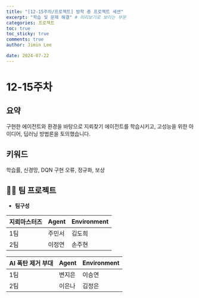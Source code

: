 ```yaml
---
title: "[12-15주차/프로젝트] 방학 중 프로젝트 세션"  
excerpt: "학습 및 문제 해결" # 미리보기로 보이는 부분  
categories: 프로젝트  
toc: true  
toc_sticky: true  
comments: true  
author: Jimin Lee  

date: 2024-07-22
---
```


# 12-15주차 

## 요약 
구현한 에이전트와 환경을 바탕으로 지뢰찾기 에이전트를 학습시키고, 고성능을 위한 아이디어, 딥러닝 방법론을 토의했습니다. 

## 키워드
학습률, 신경망, DQN 구현 오류, 정규화, 보상 

## 👩‍💻 팀 프로젝트 
- **팀구성**   

| 지뢰마스터즈 | Agent | Environment |
| --- |-----|-------------|
| 1팀 | 주민서 | 김도희         |
| 2팀 | 이정연 | 손주현         |

| AI 폭탄 제거 부대 | Agent | Environment |
| --- |-------|-------------|
| 1팀  | 변지은   | 이승연         |
| 2팀 | 이은나   | 김정은         |

